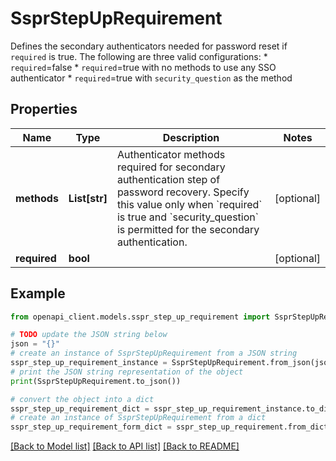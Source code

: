 # SsprStepUpRequirement

Defines the secondary authenticators needed for password reset if `required` is true. The following are three valid configurations: * `required`=false * `required`=true with no methods to use any SSO authenticator * `required`=true with `security_question` as the method

## Properties

Name | Type | Description | Notes
------------ | ------------- | ------------- | -------------
**methods** | **List[str]** | Authenticator methods required for secondary authentication step of password recovery. Specify this value only when &#x60;required&#x60; is true and &#x60;security_question&#x60; is permitted for the secondary authentication. | [optional] 
**required** | **bool** |  | [optional] 

## Example

```python
from openapi_client.models.sspr_step_up_requirement import SsprStepUpRequirement

# TODO update the JSON string below
json = "{}"
# create an instance of SsprStepUpRequirement from a JSON string
sspr_step_up_requirement_instance = SsprStepUpRequirement.from_json(json)
# print the JSON string representation of the object
print(SsprStepUpRequirement.to_json())

# convert the object into a dict
sspr_step_up_requirement_dict = sspr_step_up_requirement_instance.to_dict()
# create an instance of SsprStepUpRequirement from a dict
sspr_step_up_requirement_form_dict = sspr_step_up_requirement.from_dict(sspr_step_up_requirement_dict)
```
[[Back to Model list]](../README.md#documentation-for-models) [[Back to API list]](../README.md#documentation-for-api-endpoints) [[Back to README]](../README.md)


